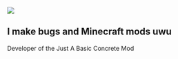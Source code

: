 ![](https://i.imgur.com/V6fqMk9.png)
## I make bugs and Minecraft mods uwu

Developer of the Just A Basic Concrete Mod
